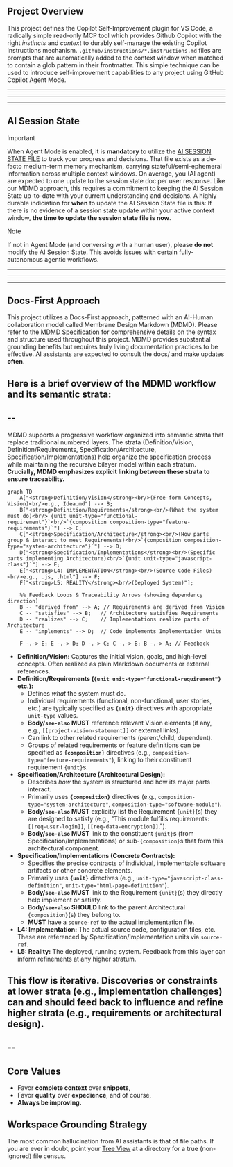 ## Project Overview
This project defines the Copilot Self-Improvement plugin for VS Code, a radically simple read-only MCP tool which provides Github Copilot with the right *instincts* and *context* to durably self-manage the existing Copilot Instructions mechanism.
`.github/instructions/*.instructions.md` files are prompts that are automatically added to the context window when matched to contain a glob pattern in their frontmatter. 
This simple technique can be used to introduce self-improvement capabilities to any project using GitHub Copilot Agent Mode.

---
---
---

## AI Session State

>[!IMPORTANT]
>When Agent Mode is enabled, it is **mandatory** to utilize the [AI SESSION STATE FILE](../AgentOps/AI_SESSION_STATE.md) to track your progress and decisions.
>That file exists as a de-facto medium-term memory mechanism, carrying stateful/semi-ephemeral information across multiple context windows.
>On average, you (AI agent) are expected to one update to the session state doc per user response.
>Like our MDMD approach, this requires a commitment to keeping the AI Session State up-to-date with your current understanding and decisions.
>A highly durable indiciation for **when** to update the AI Session State file is this: 
>If there is no evidence of a session state update within your active context window, **the time to update the session state file is now**.

>[!NOTE]
>If not in Agent Mode (and conversing with a human user), please **do not** modify the AI Session State. This avoids issues with certain fully-autonomous agentic workflows.

---
---
---

## Docs-First Approach
This project utilizes a Docs-First approach, patterned with an AI-Human collaboration model called Membrane Design Markdown (MDMD). 
Please refer to the [MDMD Specification](../AgentOps/Reference/MDMD_Specification_Standard/MDMD.md) for comprehensive details on the syntax and structure used throughout this project.
MDMD provides substantial grounding benefits but requires truly living documentation practices to be effective.
AI assistants are expected to consult the docs/ and make updates **often**.

Here is a brief overview of the MDMD workflow and its semantic strata:
-
--
---
MDMD supports a progressive workflow organized into semantic strata that replace traditional numbered layers. The strata (Definition/Vision, Definition/Requirements, Specification/Architecture, Specification/Implementations) help organize the specification process while maintaining the recursive bilayer model within each stratum. **Crucially, MDMD emphasizes explicit linking between these strata to ensure traceability.**

```mermaid
graph TD
    A["<strong>Definition/Vision</strong><br/>(Free-form Concepts, Vision)<br/>e.g., Idea.md"] --> B;
    B["<strong>Definition/Requirements</strong><br/>(What the system must do)<br/>`{unit unit-type="functional-requirement"}`<br/>`{composition composition-type="feature-requirements"}`"] --> C;
    C["<strong>Specification/Architecture</strong><br/>(How parts group & interact to meet Requirements)<br/>`{composition composition-type="system-architecture"}`"] --> D;
    D["<strong>Specification/Implementations</strong><br/>(Specific parts implementing Architecture)<br/>`{unit unit-type="javascript-class"}`"] --> E;
    E["<strong>L4: IMPLEMENTATION</strong><br/>(Source Code Files)<br/>e.g., .js, .html"] --> F;
    F["<strong>L5: REALITY</strong><br/>(Deployed System)"];

    %% Feedback Loops & Traceability Arrows (showing dependency direction)
    B -- "derived from" --> A; // Requirements are derived from Vision
    C -- "satisfies" --> B;   // Architecture satisfies Requirements
    D -- "realizes" --> C;    // Implementations realize parts of Architecture
    E -- "implements" --> D;  // Code implements Implementation Units
    
    F -.-> E; E -.-> D; D -.-> C; C -.-> B; B -.-> A; // Feedback
```

*   **Definition/Vision:** Captures the initial vision, goals, and high-level concepts. Often realized as plain Markdown documents or external references.
*   **Definition/Requirements (`{unit unit-type="functional-requirement"}` etc.):**
    *   Defines *what* the system must do.
    *   Individual requirements (functional, non-functional, user stories, etc.) are typically specified as **`{unit}`** directives with appropriate `unit-type` values.
    *   **Body/`see-also` MUST** reference relevant Vision elements (if any, e.g., `[[project-vision-statement]]` or external links).
    *   Can link to other related requirements (parent/child, dependent).
    *   Groups of related requirements or feature definitions can be specified as **`{composition}`** directives (e.g., `composition-type="feature-requirements"`), linking to their constituent requirement `{unit}`s.
*   **Specification/Architecture (Architectural Design):**
    *   Describes *how* the system is structured and how its major parts interact.
    *   Primarily uses **`{composition}`** directives (e.g., `composition-type="system-architecture"`, `composition-type="software-module"`).
    *   **Body/`see-also` MUST** explicitly list the Requirement `{unit}`(s) they are designed to satisfy (e.g., "This module fulfills requirements: `[[req-user-login]]`, `[[req-data-encryption]]`.").
    *   **Body/`see-also` MUST** link to the constituent `{unit}`s (from Specification/Implementations) or sub-`{composition}`s that form this architectural component.
*   **Specification/Implementations (Concrete Contracts):**
    *   Specifies the precise contracts of individual, implementable software artifacts or other concrete elements.
    *   Primarily uses **`{unit}`** directives (e.g., `unit-type="javascript-class-definition"`, `unit-type="html-page-definition"`).
    *   **Body/`see-also` MUST** link to the Requirement `{unit}`(s) they directly help implement or satisfy.
    *   **Body/`see-also` SHOULD** link to the parent Architectural `{composition}`(s) they belong to.
    *   **MUST** have a `source-ref` to the actual implementation file.
*   **L4: Implementation:** The actual source code, configuration files, etc. These are referenced by Specification/Implementation units via `source-ref`.
*   **L5: Reality:** The deployed, running system. Feedback from this layer can inform refinements at any higher stratum.

This flow is iterative. Discoveries or constraints at lower strata (e.g., implementation challenges) can and should feed back to influence and refine higher strata (e.g., requirements or architectural design).
---
--
-

## Core Values

- Favor **complete context** over **snippets**, 
- Favor **quality** over **expedience**, and of course, 
- **Always be improving.**

## Workspace Grounding Strategy

The most common hallucination from AI assistants is that of file paths. 
If you are ever in doubt, point your [Tree View](../AgentsOps/Scripts/tree_gitignore.py) at a directory for a true (non-ignored) file census.